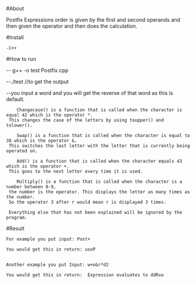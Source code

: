 #About
   
   Postfix Expressions order is given by the first and second operands and then given the operator and then does the calculation. 



#Install
  
  	-C++


#How to run
	 
   -- g++ -o test Postfix.cpp
   
   --./test                     //to get the output
   
   --you input a word and you will get the reverse of that word as this is default.


     	Changecase() is a function that is called when the character is equal 42 which is the operator *.
     This changes the case of the letters by using toupper() and tolower().

     	Swap() is a function that is called when the character is equal to 38 which is the operator &. 
     This switches the last letter with the letter that is currently being operated on.
 
     	Add() is a function that is called when the character equals 43 which is the operator +. 
     This goes to the next letter every time it is used. 

		Multiply() is a function that is called when the character is a number between 0-9,
     the number is the operator. This displays the letter as many times as the number.
     So the operator 3 after r would mean r is displayed 3 times. 
	
     Everything else that has not been explained will be ignored by the program.

#Result

	For example you put input: Post+

	You would get this in return: usoP


	Another example you put Input: w+o&r*d2 

	You would get this in return:  Expression evaluates to ddRxo
   

